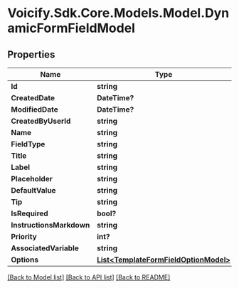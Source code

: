 # Voicify.Sdk.Core.Models.Model.DynamicFormFieldModel
## Properties

Name | Type | Description | Notes
------------ | ------------- | ------------- | -------------
**Id** | **string** |  | [optional] 
**CreatedDate** | **DateTime?** |  | [optional] 
**ModifiedDate** | **DateTime?** |  | [optional] 
**CreatedByUserId** | **string** |  | [optional] 
**Name** | **string** |  | [optional] 
**FieldType** | **string** |  | [optional] 
**Title** | **string** |  | [optional] 
**Label** | **string** |  | [optional] 
**Placeholder** | **string** |  | [optional] 
**DefaultValue** | **string** |  | [optional] 
**Tip** | **string** |  | [optional] 
**IsRequired** | **bool?** |  | [optional] 
**InstructionsMarkdown** | **string** |  | [optional] 
**Priority** | **int?** |  | [optional] 
**AssociatedVariable** | **string** |  | [optional] 
**Options** | [**List&lt;TemplateFormFieldOptionModel&gt;**](TemplateFormFieldOptionModel.md) |  | [optional] 

[[Back to Model list]](../README.md#documentation-for-models) [[Back to API list]](../README.md#documentation-for-api-endpoints) [[Back to README]](../README.md)

